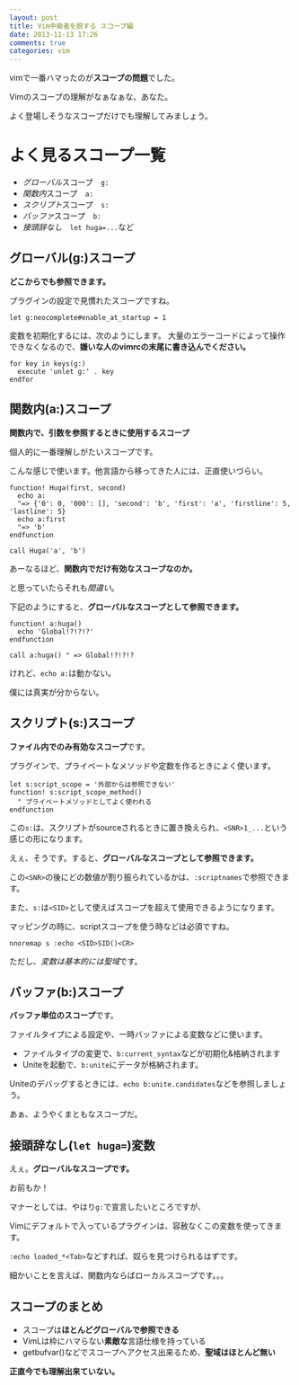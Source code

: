 ```yaml
---
layout: post
title: Vim中級者を脱する スコープ編
date: 2013-11-13 17:26
comments: true
categories: vim
---
```


vimで一番ハマったのが**スコープの問題**でした。

Vimのスコープの理解がなぁなぁな、あなた。

よく登場しそうなスコープだけでも理解してみましょう。

# よく見るスコープ一覧

- *グローバル*スコープ　`g:`
- *関数内*スコープ　`a:`
- *スクリプト*スコープ　`s:`
- *バッファ*スコープ　`b:`
- *接頭辞なし*　`let huga=...`など

## グローバル(g:)スコープ

**どこからでも参照できます。**

プラグインの設定で見慣れたスコープですね。

`let g:neocomplete#enable_at_startup = 1`

変数を初期化するには、次のようにします。
大量のエラーコードによって操作できなくなるので、**嫌いな人のvimrcの末尾に書き込んでください。**

```vim
for key in keys(g:)
  execute 'unlet g:' . key
endfor
```


## 関数内(a:)スコープ

**関数内で、引数を参照するときに使用するスコープ**

個人的に一番理解しがたいスコープです。

こんな感じで使います。他言語から移ってきた人には、正直使いづらい。

```
function! Huga(first, second)
  echo a:
  "=> {'0': 0, '000': [], 'second': 'b', 'first': 'a', 'firstline': 5, 'lastline': 5}
  echo a:first
  "=> 'b'
endfunction

call Huga('a', 'b')
```

あーなるほど、**関数内でだけ有効なスコープなのか。**

と思っていたらそれも*間違い*。


下記のようにすると、**グローバルなスコープとして参照できます。**

```
function! a:huga()
  echo 'Global!?!?!?'
endfunction

call a:huga() " => Global!?!?!?
```

けれど、`echo a:`は動かない。

僕には真実が分からない。

## スクリプト(s:)スコープ

**ファイル内でのみ有効なスコープ**です。

プラグインで、プライベートなメソッドや定数を作るときによく使います。

```
let s:script_scope = '外部からは参照できない'
function! s:script_scope_method()
  " プライベートメソッドとしてよく使われる
endfunction
```

この`s:`は、スクリプトがsourceされるときに置き換えられ、`<SNR>1_...`という感じの形になります。

えぇ、そうです。すると、**グローバルなスコープとして参照できます。**

この`<SNR>`の後にどの数値が割り振られているかは、`:scriptnames`で参照できます。


また、`s:`は`<SID>`として使えばスコープを超えて使用できるようになります。

マッピングの時に、scriptスコープを使う時などは必須ですね。

```vim
nnoremap s :echo <SID>SID()<CR>
```

ただし、*変数は基本的には聖域*です。

## バッファ(b:)スコープ

**バッファ単位のスコープ**です。

ファイルタイプによる設定や、一時バッファによる変数などに使います。

- ファイルタイプの変更で、`b:current_syntax`などが初期化&格納されます
- Uniteを起動で、`b:unite`にデータが格納されます。

Uniteのデバッグするときには、`echo b:unite.candidates`などを参照しましょう。

あぁ、ようやくまともなスコープだ。

## 接頭辞なし(`let huga=`)変数

えぇ。**グローバルなスコープです。**

お前もか！


マナーとしては、やはり`g:`で宣言したいところですが、

Vimにデフォルトで入っているプラグインは、容赦なくこの変数を使ってきます。

`:echo loaded_*<Tab>`などすれば、奴らを見つけられるはずです。

細かいことを言えば、関数内ならばローカルスコープです。。。


## スコープのまとめ

- スコープは**ほとんどグローバルで参照できる**
- VimLは枠にハマらない**素敵な**言語仕様を持っている
- getbufvar()などでスコープへアクセス出来るため、**聖域はほとんど無い**


**正直今でも理解出来ていない。**
